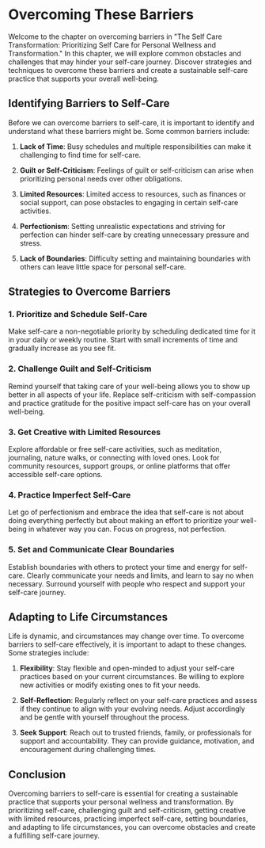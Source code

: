 Overcoming These Barriers
==================================

Welcome to the chapter on overcoming barriers in "The Self Care Transformation: Prioritizing Self Care for Personal Wellness and Transformation." In this chapter, we will explore common obstacles and challenges that may hinder your self-care journey. Discover strategies and techniques to overcome these barriers and create a sustainable self-care practice that supports your overall well-being.

Identifying Barriers to Self-Care
---------------------------------

Before we can overcome barriers to self-care, it is important to identify and understand what these barriers might be. Some common barriers include:

1. **Lack of Time**: Busy schedules and multiple responsibilities can make it challenging to find time for self-care.

2. **Guilt or Self-Criticism**: Feelings of guilt or self-criticism can arise when prioritizing personal needs over other obligations.

3. **Limited Resources**: Limited access to resources, such as finances or social support, can pose obstacles to engaging in certain self-care activities.

4. **Perfectionism**: Setting unrealistic expectations and striving for perfection can hinder self-care by creating unnecessary pressure and stress.

5. **Lack of Boundaries**: Difficulty setting and maintaining boundaries with others can leave little space for personal self-care.

Strategies to Overcome Barriers
-------------------------------

### 1. **Prioritize and Schedule Self-Care**

Make self-care a non-negotiable priority by scheduling dedicated time for it in your daily or weekly routine. Start with small increments of time and gradually increase as you see fit.

### 2. **Challenge Guilt and Self-Criticism**

Remind yourself that taking care of your well-being allows you to show up better in all aspects of your life. Replace self-criticism with self-compassion and practice gratitude for the positive impact self-care has on your overall well-being.

### 3. **Get Creative with Limited Resources**

Explore affordable or free self-care activities, such as meditation, journaling, nature walks, or connecting with loved ones. Look for community resources, support groups, or online platforms that offer accessible self-care options.

### 4. **Practice Imperfect Self-Care**

Let go of perfectionism and embrace the idea that self-care is not about doing everything perfectly but about making an effort to prioritize your well-being in whatever way you can. Focus on progress, not perfection.

### 5. **Set and Communicate Clear Boundaries**

Establish boundaries with others to protect your time and energy for self-care. Clearly communicate your needs and limits, and learn to say no when necessary. Surround yourself with people who respect and support your self-care journey.

Adapting to Life Circumstances
------------------------------

Life is dynamic, and circumstances may change over time. To overcome barriers to self-care effectively, it is important to adapt to these changes. Some strategies include:

1. **Flexibility**: Stay flexible and open-minded to adjust your self-care practices based on your current circumstances. Be willing to explore new activities or modify existing ones to fit your needs.

2. **Self-Reflection**: Regularly reflect on your self-care practices and assess if they continue to align with your evolving needs. Adjust accordingly and be gentle with yourself throughout the process.

3. **Seek Support**: Reach out to trusted friends, family, or professionals for support and accountability. They can provide guidance, motivation, and encouragement during challenging times.

Conclusion
----------

Overcoming barriers to self-care is essential for creating a sustainable practice that supports your personal wellness and transformation. By prioritizing self-care, challenging guilt and self-criticism, getting creative with limited resources, practicing imperfect self-care, setting boundaries, and adapting to life circumstances, you can overcome obstacles and create a fulfilling self-care journey.

